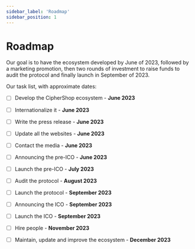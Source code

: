 ```yaml
---
sidebar_label: 'Roadmap'
sidebar_position: 1
---
```


# Roadmap

Our goal is to have the ecosystem developed by June of 2023, followed by a marketing promotion, then two rounds of investment to raise funds to audit the protocol and finally launch in September of 2023.

Our task list, with approximate dates:

- [ ] Develop the CipherShop ecosystem - **June 2023**
- [ ] Internationalize it - **June 2023**
- [ ] Write the press release - **June 2023**
- [ ] Update all the websites - **June 2023**
- [ ] Contact the media - **June 2023**
- [ ] Announcing the pre-ICO - **June 2023**
- [ ] Launch the pre-ICO - **July 2023**
- [ ] Audit the protocol - **August 2023**
- [ ] Launch the protocol - **September 2023**
- [ ] Announcing the ICO - **September 2023**
- [ ] Launch the ICO - **September 2023**
- [ ] Hire people - **November 2023**
- [ ] Maintain, update and improve the ecosystem - **December 2023**
  